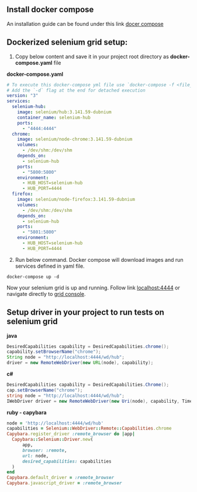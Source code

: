 ## Install docker compose
An installation guide can be found under this link [docer compose](https://docs.docker.com/compose/install/)

## Dockerized selenium grid setup:
1. Copy below content and save it in your project root directory as **docker-compose.yaml** file 

**docker-compose.yaml**
```yaml
# To execute this docker-compose yml file use `docker-compose -f <file_name> up`
# Add the `-d` flag at the end for detached execution
version: "3"
services:
  selenium-hub:
    image: selenium/hub:3.141.59-dubnium
    container_name: selenium-hub
    ports:
      - "4444:4444"
  chrome:
    image: selenium/node-chrome:3.141.59-dubnium
    volumes:
      - /dev/shm:/dev/shm
    depends_on:
      - selenium-hub
    ports:
      - "5800:5800"
    environment:
      - HUB_HOST=selenium-hub
      - HUB_PORT=4444
  firefox:
    image: selenium/node-firefox:3.141.59-dubnium
    volumes:
      - /dev/shm:/dev/shm
    depends_on:
      - selenium-hub
    ports:
      - "5801:5800"
    environment:
      - HUB_HOST=selenium-hub
      - HUB_PORT=4444
``` 

2. Run below command. Docker compose will download images and run services defined in yaml file.

```
docker-compose up -d
```

Now your selenium grid is up and running. Follow link [localhost:4444](http://localhost:4444) or navigate directly to [grid console](http://localhost:4444/grid/console).

## Setup driver in your project to run tests on selenium grid
**java**
```java
DesiredCapabilities capability = DesiredCapabilities.chrome();
capability.setBrowserName("chrome");
String node = "http://localhost:4444/wd/hub";
driver = new RemoteWebDriver(new URL(node), capability);
```

**c#**
```csharp
DesiredCapabilities capability = DesiredCapabilities.Chrome();
cap.setBrowserName("chrome");
string node = "http://localhost:4444/wd/hub";
IWebDriver driver = new RemoteWebDriver(new Uri(node), capability, TimeSpan.FromSeconds(600));
```

**ruby - capybara**
```ruby
node = 'http://localhost:4444/wd/hub'
capabilities = Selenium::WebDriver::Remote::Capabilities.chrome
Capybara.register_driver :remote_browser do |app|
  Capybara::Selenium::Driver.new(
      app,
      browser: :remote,
      url: node,
      desired_capabilities: capabilities
  )
end
Capybara.default_driver = :remote_browser
Capybara.javascript_driver = :remote_browser
```
